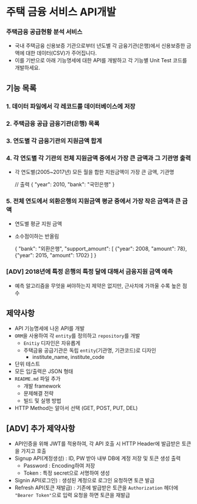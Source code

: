 # 주택 금융 서비스 API개발

### 주택금융 공급현황 분석 서비스

- 국내 주택금융 신용보증 기관으로부터 년도별 각 금융기관(은행)에서 신용보증한 금액에 대한 데이터(CSV)가 주어집니다.
- 이를 기반으로 아래 기능명세에 대한 API를 개발하고 각 기능별 Unit Test 코드를 개발하세요.

## 기능 목록

### 1. 데이터 파일에서 각 레코드를 데이터베이스에 저장

### 2. 주택금융 공급 금융기관(은행) 목록

### 3. 연도별 각 금융기관의 지원금액 합계

### 4. 각 연도별 각 기관의 전체 지원금액 중에서 가장 큰 금액과 그 기관명 출력

- 각 연도별(2005~2017년) 모든 월을 합한 지원금액이 가장 큰 금액, 기관명

    // 출력
    {
    	"year": 2010,
    	"bank": "국민은행"
    }

### 5. 전체 연도에서 외환은행의 지원금액 평균 중에서 가장 작은 금액과 큰 금액

- 연도별 평균 지원 금액
- 소수점이하는 반올림

    {
    	"bank": "외환은행",
    	"support_amount":
    	[
    		{"year": 2008, "amount": 78},
    		{"year": 2015, "amount": 1702}
    	]
    }

### [ADV] 2018년에 특정 은행의 특정 달에 대해서 금융지원 금액 예측

- 예측 알고리즘을 무엇을 써야하는지 제약은 없지만, 근사치에 가까울 수록 높은 점수

## 제약사항

- API 기능명세에 나온 API를 개발
- `ORM`을 사용하여 각 `entity`를 정의하고 `repository`를 개발
    - `Enitiy` 디자인은 자유롭게
    - 주택금융 공급기관은 독립 `entity`(기관명, 기관코드)로 디자인
        - institute_name, institute_code
- 단위 테스트
- 모든 입/출력은 JSON 형태
- `README.md` 파일 추가
    - 개발 framework
    - 문제해결 전략
    - 빌드 및 실행 방법
- HTTP Method는 알아서 선택 (GET, POST, PUT, DEL)

## [ADV] 추가 제약사항

- API인증을 위해 JWT를 적용하여, 각 API 호출 시 HTTP Header에 발급받은 토큰을 가지고 호출
- Signup API(계정생성) : ID, PW 받아 내부 DB에 계정 저장 및 토큰 생성 출력
    - Password : Encoding하여 저장
    - Token : 특정 secret으로 서명하여 생성
- Signin API(로그인) : 생성된 계정으로 로그인 요청하면 토큰 발급
- Refresh API(토큰 재발급) : 기존에 발급받은 토큰을 `Authorization` 헤더에 `"Bearer Token"`으로 입력 요청을 하면 토큰을 재발급